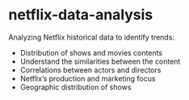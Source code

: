 # netflix-data-analysis
 

Analyzing Netflix historical data to identify trends: 
- Distribution of shows and movies contents
- Understand the similarities between the content
- Correlations between actors and directors
- Netflix’s production and marketing focus
- Geographic distribution of shows
